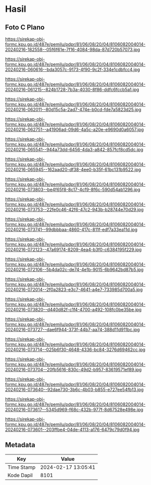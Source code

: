 # Hasil

## Foto C Plano

https://sirekap-obj-formc.kpu.go.id/487e/pemilu/pdpr/81/06/08/20/04/8106082004014-20240216-182558--05f6f61e-7f16-4084-98da-87d720b57073.jpg

https://sirekap-obj-formc.kpu.go.id/487e/pemilu/pdpr/81/06/08/20/04/8106082004014-20240216-060616--bda3057c-9173-4f90-9c2f-334e1cdbfcc4.jpg

https://sirekap-obj-formc.kpu.go.id/487e/pemilu/pdpr/81/06/08/20/04/8106082004014-20240216-061215--824b1728-7b3a-4030-8f86-ddfc6fccb5a1.jpg

https://sirekap-obj-formc.kpu.go.id/487e/pemilu/pdpr/81/06/08/20/04/8106082004014-20240216-062011--80d15c5a-2ad7-474e-b0cd-fde7a5823d25.jpg

https://sirekap-obj-formc.kpu.go.id/487e/pemilu/pdpr/81/06/08/20/04/8106082004014-20240216-062751--a41906ad-09d6-4a5c-a20e-e9690d0a6057.jpg

https://sirekap-obj-formc.kpu.go.id/487e/pemilu/pdpr/81/06/08/20/04/8106082004014-20240216-065541--944a73dd-6456-4da3-a842-857fcf8cd5dc.jpg

https://sirekap-obj-formc.kpu.go.id/487e/pemilu/pdpr/81/06/08/20/04/8106082004014-20240216-065945--162aad20-df38-4ee0-b35f-61bc131b9522.jpg

https://sirekap-obj-formc.kpu.go.id/487e/pemilu/pdpr/81/06/08/20/04/8106082004014-20240216-073803--be4f65f8-8c17-4cf9-8f6c-590d54ab1296.jpg

https://sirekap-obj-formc.kpu.go.id/487e/pemilu/pdpr/81/06/08/20/04/8106082004014-20240216-073753--22fe0c46-42f6-47c2-943b-b28744e70d29.jpg

https://sirekap-obj-formc.kpu.go.id/487e/pemilu/pdpr/81/06/08/20/04/8106082004014-20240216-073741--99dbbbaa-4860-417c-811f-edf7a33ea11d.jpg

https://sirekap-obj-formc.kpu.go.id/487e/pemilu/pdpr/81/06/08/20/04/8106082004014-20240216-072123--47a69174-8209-4ea4-b3f0-c6384195f229.jpg

https://sirekap-obj-formc.kpu.go.id/487e/pemilu/pdpr/81/06/08/20/04/8106082004014-20240216-072106--5b4da02c-de74-4e1b-9015-6b9642bd87b5.jpg

https://sirekap-obj-formc.kpu.go.id/487e/pemilu/pdpr/81/06/08/20/04/8106082004014-20240216-072014--2f0a2823-e3c7-4641-a4e7-733985d700a5.jpg

https://sirekap-obj-formc.kpu.go.id/487e/pemilu/pdpr/81/06/08/20/04/8106082004014-20240216-073820--d440d82f-c1f4-4700-a492-108fc0be35be.jpg

https://sirekap-obj-formc.kpu.go.id/487e/pemilu/pdpr/81/06/08/20/04/8106082004014-20240216-073727--dae6f944-373f-44b7-aa74-388d11d911bc.jpg

https://sirekap-obj-formc.kpu.go.id/487e/pemilu/pdpr/81/06/08/20/04/8106082004014-20240216-073714--025b6f30-4648-4336-bc84-3276d69462cc.jpg

https://sirekap-obj-formc.kpu.go.id/487e/pemilu/pdpr/81/06/08/20/04/8106082004014-20240216-073704--20fb5616-830c-49d2-b957-83619571ef89.jpg

https://sirekap-obj-formc.kpu.go.id/487e/pemilu/pdpr/81/06/08/20/04/8106082004014-20240216-073640--92dae730-3b6c-4b03-b855-e727ee54fb13.jpg

https://sirekap-obj-formc.kpu.go.id/487e/pemilu/pdpr/81/06/08/20/04/8106082004014-20240216-073617--5345d969-f68c-432b-977f-8d67528e498e.jpg

https://sirekap-obj-formc.kpu.go.id/487e/pemilu/pdpr/81/06/08/20/04/8106082004014-20240216-073601--203ffbe4-04de-4113-a176-6479c79d0f94.jpg


## Metadata

| Key        | Value               |
| ---------- | ------------------- |
| Time Stamp | 2024-02-17 13:05:41 |
| Kode Dapil | 8101                |



